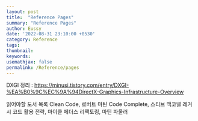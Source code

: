 ```yaml
---
layout: post
title:  "Reference Pages"
summary: "Reference Pages"
author: Eussy
date: '2022-08-31 23:10:00 +0530'
category: Reference
tags: 
thumbnail: 
keywords: 
usemathjax: false
permalink: /Reference/pages
---
```


DXGI 정리 : https://minusi.tistory.com/entry/DXGI-%EA%B0%9C%EC%9A%94DirectX-Graphics-Infrastructure-Overview

읽어야할 도서 목록
Clean Code, 로버트 마틴
Code Complete, 스티브 맥코넬
레거시 코드 활용 전략, 마이클 페더스
리팩토링, 마틴 파울러